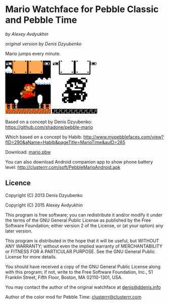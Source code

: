 # Mario Watchface for Pebble Classic and Pebble Time
_by Alexey Avdyukhin_

_original version by Denis Dzyubenko_

Mario jumps every minute.

[![Preview](mario_color.gif)](mario_color.gif) [![Preview](mario_bw.gif)](mario_bw.gif)

Based on a concept by Denis Dzyubenko: https://github.com/shadone/pebble-mario

Which based on a concept by Habib: http://www.mypebblefaces.com/view?fID=290&aName=Habib&pageTitle=MarioTime&auID=265

Download: [mario.pbw](mario.pbw?raw=true)

You can also download Android companion app to show phone battery level:
http://clusterrr.com/soft/PebbleMarioAndroid.apk

## Licence

Copyright (C) 2013 Denis Dzyubenko

Copyright (C) 2015 Alexey Avdyukhin

This program is free software; you can redistribute it and/or
modify it under the terms of the GNU General Public License
as published by the Free Software Foundation; either version 2
of the License, or (at your option) any later version.

This program is distributed in the hope that it will be useful,
but WITHOUT ANY WARRANTY; without even the implied warranty of
MERCHANTABILITY or FITNESS FOR A PARTICULAR PURPOSE.  See the
GNU General Public License for more details.

You should have received a copy of the GNU General Public License
along with this program; if not, write to the Free Software
Foundation, Inc., 51 Franklin Street, Fifth Floor, Boston, MA  02110-1301, USA.

You may contact the author of the original watchface at denis@ddenis.info

Author of the color mod for Pebble Time: clusterrr@clusterrr.com
